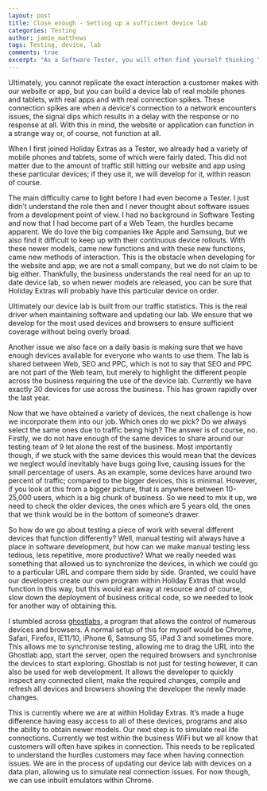 ```yaml
---
layout: post
title: Close enough - Setting up a sufficient device lab
categories: Testing
author: jamie_matthews
tags: Testing, device, lab
comments: true
excerpt: "As a Software Tester, you will often find yourself thinking "How can I ensure this mimics a real life scenario for a customer? How can I ensure that what I see is also what our customer would see?"
---
```


Ultimately, you cannot replicate the exact interaction a customer makes with our website or app, but you can build a device lab of real mobile phones and tablets, with real apps and with real connection spikes. These connection spikes are when a device's connection to a network encounters issues, the signal dips which results in a delay with the response or no response at all. With this in mind, the website or application can function in a strange way or, of course, not function at all.

When I first joined Holiday Extras as a Tester, we already had a variety of mobile phones and tablets, some of which were fairly dated. This did not matter due to the amount of traffic still hitting our website and app using these particular devices; if they use it, we will develop for it, within reason of course.

The main difficulty came to light before I had even become a Tester. I just didn’t understand the role then and I never thought about software issues from a development point of view. I had no background in Software Testing and now that I had become part of a Web Team, the hurdles became apparent. We do love the big companies like Apple and Samsung, but we also find it difficult to keep up with their continuous device rollouts. With these newer models, came new functions and with these new functions, came new methods of interaction. This is the obstacle when developing for the website and app; we are not a small company, but we do not claim to be big either. Thankfully, the business understands the real need for an up to date device lab, so when newer models are released, you can be sure that Holiday Extras will probably have this particular device on order.

Ultimately our device lab is built from our traffic statistics. This is the real driver when maintaining software and updating our lab. We ensure that we develop for the most used devices and browsers to ensure sufficient coverage without being overly broad.

Another issue we also face on a daily basis is making sure that we have enough devices available for everyone who wants to use them. The lab is shared between Web, SEO and PPC, which is not to say that SEO and PPC are not part of the Web team, but merely to highlight the different people across the business requiring the use of the device lab. Currently we have exactly 30 devices for use across the business. This has grown rapidly over the last year.

Now that we have obtained a variety of devices, the next challenge is how we incorporate them into our job. Which ones do we pick? Do we always select the same ones due to traffic being high? The answer is of course, no. Firstly, we do not have enough of the same devices to share around our testing team of 9 let alone the rest of the business. Most importantly though, if we stuck with the same devices this would mean that the devices we neglect would inevitably have bugs going live, causing issues for the small percentage of users. As an example, some devices have around two percent of traffic; compared to the bigger devices, this is minimal. However, if you look at this from a bigger picture, that is anywhere between 10-25,000 users, which is a big chunk of business. So we need to mix it up, we need to check the older devices, the ones which are 5 years old, the ones that we think would be in the bottom of someone’s drawer.

So how do we go about testing a piece of work with several different devices that function differently? Well, manual testing will always have a place in software development, but how can we make manual testing less tedious, less repetitive, more productive? What we really needed was something that allowed us to synchronize the devices, in which we could go to a particular URL and compare them side by side. Granted, we could have our developers create our own program within Holiday Extras that would function in this way, but this would eat away at resource and of course, slow down the deployment of business critical code, so we needed to look for another way of obtaining this.

I stumbled across [ghostlabs](https://www.vanamco.com/ghostlab/), a program that allows the control of numerous devices and browsers. A normal setup of this for myself would be Chrome, Safari, Firefox, IE11/10, iPhone 6, Samsung S5, iPad 3 and sometimes more. This allows me to synchronise testing, allowing me to drag the URL into the Ghostlab app, start the server, open the required browsers and synchronise the devices to start exploring. Ghostlab is not just for testing however, it can also be used for web development. It allows the developer to quickly inspect any connected client, make the required changes, compile and refresh all devices and browsers showing the developer the newly made changes.

This is currently where we are at within Holiday Extras. It’s made a huge difference having easy access to all of these devices, programs and also the ability to obtain newer models. Our next step is to simulate real life connections. Currently we test within the business WiFi but we all know that customers will often have spikes in connection. This needs to be replicated to understand the hurdles customers may face when having connection issues. We are in the process of updating our device lab with devices on a data plan, allowing us to simulate real connection issues. For now though, we can use inbuilt emulators within Chrome.
